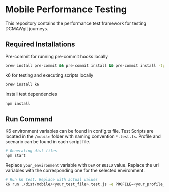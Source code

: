 # Mobile Performance Testing

This repository contains the performance test framework for testing DCMAWgit  journeys.


## Required Installations

Pre-commit for running pre-commit hooks locally

```bash
brew install pre-commit && pre-commit install && pre-commit install -tprepare-commit-msg -tcommit-msg
```

k6 for testing and executing scripts locally
```bash
brew install k6
```

Install test dependencies
```bash
npm install
```


## Run Command
K6 environment variables can be found in config.ts file.
Test Scripts are located in the `/mobile` folder with naming convention `*.test.ts`. Profile and scenario can be found in each script file.


```bash
# Generating dist files
npm start
```
Replace `your_environment` variable with `DEV` or `BUILD` value. Replace the url variables with the corresponding one for the selected environment.

```bash
# Run k6 test. Replace with actual values
k6 run ./dist/mobile/<your_test_file>.test.js -e PROFILE=<your_profile_name> -e SCENARIO=<your_scenario_name> -e MOBILE_<your_environment>_TEST_CLIENT_URL=<your_test_client_execute_url> -e MOBILE_<your_environment>_BACKEND_URL=<your_backend_url> -e MOBILE_<your_environment>_FRONTEND_URL=<your_frontend_url> -e ENVIRONMENT=<your_environment>
```